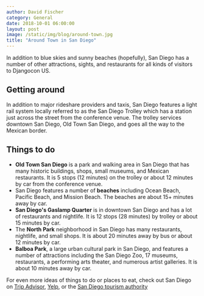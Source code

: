 ```yaml
---
author: David Fischer
category: General
date: 2018-10-01 06:00:00
layout: post
image: /static/img/blog/around-town.jpg
title: "Around Town in San Diego"
---
```


In addition to blue skies and sunny beaches (hopefully), San Diego has a number of other attractions, sights, and restaurants for all kinds of visitors to Djangocon US.


## Getting around

In addition to major rideshare providers and taxis, San Diego features a light rail system locally referred to as the San Diego Trolley which has a station just across the street from the conference venue. The trolley services downtown San Diego, Old Town San Diego, and goes all the way to the Mexican border.


## Things to do

* **Old Town San Diego** is a park and walking area in San Diego that has many historic buildings, shops, small museums, and Mexican restaurants. It is 5 stops (12 minutes) on the trolley or about 12 minutes by car from the conference venue.
* San Diego features a number of **beaches** including Ocean Beach, Pacific Beach, and Mission Beach. The beaches are about 15+ minutes away by car.
* **San Diego's Gaslamp Quarter** is in downtown San Diego and has a lot of restaurants and nightlife. It is 12 stops (28 minutes) by trolley or about 15 minutes by car.
* The **North Park** neighborhood in San Diego has many restaurants, nightlife, and small shops. It is about 20 minutes away by bus or about 12 minutes by car.
* **Balboa Park**, a large urban cultural park in San Diego, and features a number of attractions including the San Diego Zoo, 17 museums, restaurants, a performing arts theater, and numerous artist galleries. It is about 10 minutes away by car.

For even more ideas of things to do or places to eat, check out San Diego on [Trip Advisor](https://www.tripadvisor.com/Attractions-g60750-Activities-San_Diego_California.html), [Yelp](https://www.yelp.com/search?find_desc=&find_loc=32.7506128%2C-117.1673&ns=1), or the [San Diego tourism authority](https://www.sandiego.org/explore/things-to-do.aspx)
